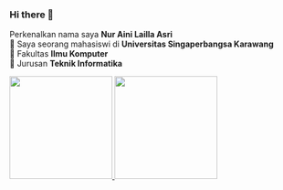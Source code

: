 ### Hi there 👋

Perkenalkan nama saya **Nur Aini Lailla Asri**\
🌱 Saya seorang mahasiswi di **Universitas Singaperbangsa Karawang**\
🌱 Fakultas **Ilmu Komputer**\
🌱 Jurusan **Teknik Informatika**

<p align="left">
<a href="https://github.com/19110-NurAiniLaillaAsri">
  <img height="180em" src="https://github-readme-stats-eight-theta.vercel.app/api?username=19110-NurAiniLaillaAsri&show_icons=true&theme=algolia&include_all_commits=true&count_private=true"/>
  <img height="180em" src="https://github-readme-stats-eight-theta.vercel.app/api/top-langs/?username=19110-NurAiniLaillaAsri&layout=compact&langs_count=8&theme=algolia"/>
</a>
</p>



<!--
**19110-NurAiniLaillaAsri/19110-NurAiniLaillaAsri** is a ✨ _special_ ✨ repository because its `README.md` (this file) appears on your GitHub profile.

Here are some ideas to get you started:

- 🔭 I’m currently working on ...
- 🌱 I’m currently learning ...
- 👯 I’m looking to collaborate on ...
- 🤔 I’m looking for help with ...
- 💬 Ask me about ...
- 📫 How to reach me: ...
- 😄 Pronouns: ...
- ⚡ Fun fact: ...
-->
